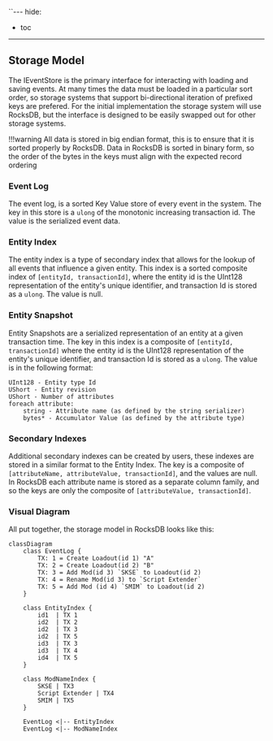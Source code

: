 ﻿``---
hide:
  - toc
---

## Storage Model

The IEventStore is the primary interface for interacting with loading and saving events. At many times the data must be loaded
in a particular sort order, so storage systems that support bi-directional iteration of prefixed keys are prefered. For the initial
implementation the storage system will use RocksDB, but the interface is designed to be easily swapped out for other storage systems.

!!!warning
    All data is stored in big endian format, this is to ensure that it is sorted properly by RocksDB. Data in RocksDB is sorted in binary form, so the order of the bytes in the keys must align with the expected record ordering

### Event Log
The event log, is a sorted Key Value store of every event in the system. The key in this store is a `ulong` of the monotonic increasing
transaction id. The value is the serialized event data.

### Entity Index
The entity index is a type of secondary index that allows for the lookup of all events that influence a given entity. This index is
a sorted composite index of `[entityId, transactionId]`, where the entity id is the UInt128 representation of the entity's unique identifier, and
transaction Id is stored as a `ulong`. The value is null.

### Entity Snapshot
Entity Snapshots are a serialized representation of an entity at a given transaction time. The key in this index is a composite of
`[entityId, transactionId]` where the entity id is the UInt128 representation of the entity's unique identifier, and transaction Id is stored as a `ulong`.
The value is in the following format:

```
UInt128 - Entity type Id
UShort - Entity revision
UShort - Number of attributes
foreach attribute:
    string - Attribute name (as defined by the string serializer)
    bytes* - Accumulator Value (as defined by the attribute type)
```

### Secondary Indexes
Additional secondary indexes can be created by users, these indexes are stored in a similar format to the Entity Index. The key is a composite of
`[attributeName, attributeValue, transactionId]`, and the values are null. In RocksDB each attribute name is stored as a separate column family, and
so the keys are only the composite of `[attributeValue, transactionId]`.

### Visual Diagram
All put together, the storage model in RocksDB looks like this:


```mermaid
classDiagram
    class EventLog {
        TX: 1 = Create Loadout(id 1) "A"
        TX: 2 = Create Loadout(id 2) "B"
        TX: 3 = Add Mod(id 3) `SKSE` to Loadout(id 2)
        TX: 4 = Rename Mod(id 3) to `Script Extender`
        TX: 5 = Add Mod (id 4) `SMIM` to Loadout(id 2)
    }

    class EntityIndex {
        id1  | TX 1
        id2  | TX 2
        id2  | TX 3
        id2  | TX 5
        id3  | TX 3
        id3  | TX 4
        id4  | TX 5
    }

    class ModNameIndex {
        SKSE | TX3
        Script Extender | TX4
        SMIM | TX5
    }

    EventLog <|-- EntityIndex
    EventLog <|-- ModNameIndex
```
